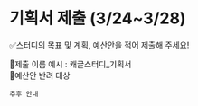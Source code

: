# 기획서 제출 (3/24~3/28)

✅스터디의 목표 및 계획, 예산안을 적어 제출해 주세요!

📌제출 이름 예시 : 캐글스터디_기획서 <br>
📌예산안 반려 대상
```
추후 안내
```
